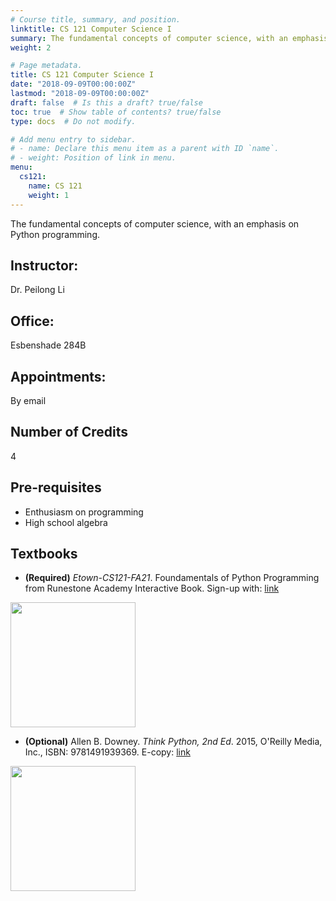 ```yaml
---
# Course title, summary, and position.
linktitle: CS 121 Computer Science I
summary: The fundamental concepts of computer science, with an emphasis on Python programming.
weight: 2

# Page metadata.
title: CS 121 Computer Science I
date: "2018-09-09T00:00:00Z"
lastmod: "2018-09-09T00:00:00Z"
draft: false  # Is this a draft? true/false
toc: true  # Show table of contents? true/false
type: docs  # Do not modify.

# Add menu entry to sidebar.
# - name: Declare this menu item as a parent with ID `name`.
# - weight: Position of link in menu.
menu:
  cs121:
    name: CS 121
    weight: 1
---
```



The fundamental concepts of computer science, with an emphasis on Python programming.

## Instructor:

Dr. Peilong Li

## Office:

Esbenshade 284B

## Appointments:

By email

## Number of Credits

4

## Pre-requisites

* Enthusiasm on programming
* High school algebra

## Textbooks

* **(Required)**
*Etown-CS121-FA21*.
Foundamentals of Python Programming from Runestone Academy Interactive Book.
Sign-up with: [link](https://runestone.academy/runestone/default/user/register)
<img src="https://avatars.githubusercontent.com/u/1521719?s=280&v=4" width="200">

* **(Optional)** Allen B. Downey.
*Think Python, 2nd Ed*.
2015, O'Reilly Media, Inc.,
ISBN: 9781491939369.
E-copy: [link](https://greenteapress.com/wp/think-python-2e/)
<img src="https://learning.oreilly.com/library/cover/9781491939406/250w/" width="200">
